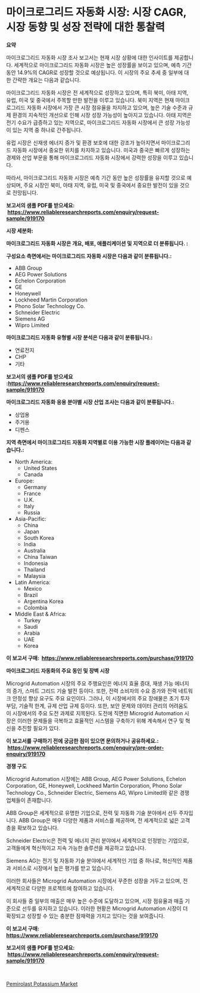 <p><h1>마이크로그리드 자동화 시장: 시장 CAGR, 시장 동향 및 성장 전략에 대한 통찰력</h1></p><p><strong>요약</strong></p>
<p><p>마이크로그리드 자동화 시장 조사 보고서는 현재 시장 상황에 대한 인사이트를 제공합니다. 세계적으로 마이크로그리드 자동화 시장은 높은 성장률을 보이고 있으며, 예측 기간 동안 14.9%의 CAGR로 성장할 것으로 예상됩니다. 이 시장의 주요 추세 중 일부에 대한 간략한 개요는 다음과 같습니다.</p><p>마이크로그리드 자동화 시장은 전 세계적으로 성장하고 있으며, 특히 북미, 아태 지역, 유럽, 미국 및 중국에서 주목할 만한 발전을 이루고 있습니다. 북미 지역은 현재 마이크로그리드 자동화 시장에서 가장 큰 시장 점유율을 차지하고 있으며, 높은 기술 수준과 규제 환경의 지속적인 개선으로 인해 시장 성장 가능성이 높아지고 있습니다. 아태 지역은 전기 수요가 급증하고 있는 지역으로, 마이크로그리드 자동화 시장에서 큰 성장 가능성이 있는 지역 중 하나로 간주됩니다.</p><p>유럽 시장은 신재생 에너지 증가 및 환경 보호에 대한 강조가 높아지면서 마이크로그리드 자동화 시장에서 중요한 위치를 차지하고 있습니다. 미국과 중국은 빠르게 성장하는 경제와 산업 부문을 통해 마이크로그리드 자동화 시장에서 강력한 성장을 이루고 있습니다.</p><p>따라서, 마이크로그리드 자동화 시장은 예측 기간 동안 높은 성장률을 유지할 것으로 예상되며, 주요 시장인 북미, 아태 지역, 유럽, 미국 및 중국에서 중요한 발전이 있을 것으로 전망됩니다.</p></p>
<p><strong>보고서의 샘플 PDF를 받으세요: &nbsp;<a href="https://www.reliableresearchreports.com/enquiry/request-sample/919170">https://www.reliableresearchreports.com/enquiry/request-sample/919170</a></strong></p>
<p><strong>시장 세분화:</strong></p>
<p><strong> 마이크로그리드 자동화 시장은 개요, 배포, 애플리케이션 및 지역으로 더 분류됩니다. :</strong></p>
<p><strong>구성요소 측면에서는 마이크로그리드 자동화 시장은 다음과 같이 분류됩니다.:</strong></p>
<p><ul><li>ABB Group</li><li>AEG Power Solutions</li><li>Echelon Corporation</li><li>GE</li><li>Honeywell</li><li>Lockheed Martin Corporation</li><li>Phono Solar Technology Co.</li><li>Schneider Electric</li><li>Siemens AG</li><li>Wipro Limited</li></ul></p>
<p><strong> 마이크로그리드 자동화 유형별 시장 분석은 다음과 같이 분류됩니다.:</strong></p>
<p><ul><li>연료전지</li><li>CHP</li><li>기타</li></ul></p>
<p><strong>보고서의 샘플 PDF를 받으세요 :<a href="https://www.reliableresearchreports.com/enquiry/request-sample/919170">https://www.reliableresearchreports.com/enquiry/request-sample/919170</a></strong></p>
<p><strong> 마이크로그리드 자동화 응용 분야별 시장 산업 조사는 다음과 같이 분류됩니다.:</strong></p>
<p><ul><li>상업용</li><li>주거용</li><li>디펜스</li></ul></p>
<p><strong>지역 측면에서 마이크로그리드 자동화 지역별로 이용 가능한 시장 플레이어는 다음과 같습니다.:</strong></p>
<p><ul>
    <li>
        North America:
        <ul>
            <li>United States</li>
            <li>Canada</li>
        </ul>
    </li>
    <li>
        Europe:
        <ul>
            <li>Germany</li>
            <li>France</li>
            <li>U.K.</li>
            <li>Italy</li>
            <li>Russia</li>
        </ul>
    </li>
    <li>
        Asia-Pacific:
        <ul>
            <li>China</li>
            <li>Japan</li>
            <li>South Korea</li>
            <li>India</li>
            <li>Australia</li>
            <li>China Taiwan</li>
            <li>Indonesia</li>
            <li>Thailand</li>
            <li>Malaysia</li>
        </ul>
    </li>
    <li>
        Latin America:
        <ul>
            <li>Mexico</li>
            <li>Brazil</li>
            <li>Argentina Korea</li>
            <li>Colombia</li>
        </ul>
    </li>
    <li>
        Middle East & Africa:
        <ul>
            <li>Turkey</li>
            <li>Saudi</li>
            <li>Arabia</li>
            <li>UAE</li>
            <li>Korea</li>
        </ul>
    </li>
    </ul></p>
<p><strong>이 보고서 구매: &nbsp;<a href="https://www.reliableresearchreports.com/purchase/919170">https://www.reliableresearchreports.com/purchase/919170</a></strong></p>
<p><strong>마이크로그리드 자동화의 주요 동인 및 장벽 시장</strong></p>
<p><p>Microgrid Automation 시장의 주요 주행요인은 에너지 효율 증대, 재생 가능 에너지의 증가, 스마트 그리드 기술 발전 등이다. 또한, 전력 소비자의 수요 증가와 전력 네트워크 안정성 향상 요구도 주요 요인이다. 그러나, 이 시장에서의 주요 장애물은 초기 투자 부담, 기술적 한계, 규제 산업 규제 등이다. 또한, 보안 문제와 데이터 관리의 어려움도 이 시장에서의 주요 도전 과제로 지목된다. 도전에 직면한 Microgrid Automation 시장은 이러한 문제들을 극복하고 효율적인 시스템을 구축하기 위해 계속해서 연구 및 혁신을 추진할 필요가 있다.</p></p>
<p><strong>이 보고서를 구매하기 전에 궁금한 점이 있으면 문의하거나 공유하세요.: &nbsp;<a href="https://www.reliableresearchreports.com/enquiry/pre-order-enquiry/919170">https://www.reliableresearchreports.com/enquiry/pre-order-enquiry/919170</a></strong></p>
<p><strong>경쟁 구도</strong></p>
<p><p>Microgrid Automation 시장에는 ABB Group, AEG Power Solutions, Echelon Corporation, GE, Honeywell, Lockheed Martin Corporation, Phono Solar Technology Co., Schneider Electric, Siemens AG, Wipro Limited와 같은 경쟁 업체들이 존재합니다. </p><p>ABB Group은 세계적으로 유명한 기업으로, 전력 및 자동화 기술 분야에서 선두 주자입니다. ABB Group은 매우 다양한 제품과 서비스를 제공하며, 전 세계적으로 넓은 고객층을 확보하고 있습니다. </p><p>Schneider Electric은 전력 및 에너지 관리 분야에서 세계적으로 인정받는 기업으로, 고객들에게 혁신적이고 지속 가능한 솔루션을 제공하고 있습니다. </p><p>Siemens AG는 전기 및 자동화 기술 분야에서 세계적인 기업 중 하나로, 혁신적인 제품과 서비스로 시장에서 높은 평가를 받고 있습니다.</p><p>이러한 회사들은 Microgrid Automation 시장에서 꾸준한 성장을 거두고 있으며, 전 세계적으로 다양한 프로젝트에 참여하고 있습니다. </p><p>이 회사들 중 일부의 매출은 매우 높은 수준에 도달하고 있으며, 시장 점유율과 매출 기준으로 선두를 유지하고 있습니다. 이러한 현황은 Microgrid Automation 시장이 더 확장되고 성장할 수 있는 충분한 잠재력을 가지고 있다는 것을 보여줍니다.</p></p>
<p><strong>이 보고서 구매: &nbsp; <a href="https://www.reliableresearchreports.com/purchase/919170">https://www.reliableresearchreports.com/purchase/919170</a></strong></p>
<p><strong>보고서의 샘플 PDF를 받으세요: &nbsp;<a href="https://www.reliableresearchreports.com/enquiry/request-sample/919170">https://www.reliableresearchreports.com/enquiry/request-sample/919170</a></strong><strong></strong></p>
<p>&nbsp;</p>
<p><p><a href="https://github.com/suaretopek9/Market-Research-Report-List-1/blob/main/pemirolast-potassium-market.md">Pemirolast Potassium Market</a></p></p>